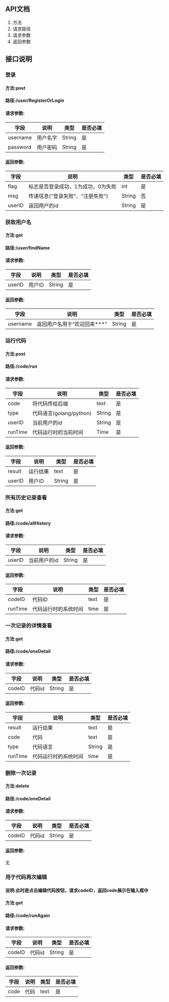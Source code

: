 ## API文档
1. 方法
2. 请求路径
3. 请求参数
4. 返回参数

## 接口说明
### 登录
#### 方法:post
#### 路径:/user/RegisterOrLogin
#### 请求参数:
| 字段       | 说明   | 类型     | 是否必填 |
|----------|------|--------|------|
| username | 用户名字 | String | 是    |
| password | 用户密码 | String | 是    |
#### 返回参数: 
| 字段     | 说明                  | 类型     | 是否必填 |
|--------|---------------------|--------|------|
| flag   | 标志是否登录成功，1为成功，0为失败  | int    | 是    |
| msg    | 传递信息("登录失败"、"注册失败") | String | 否    |
| userID | 返回用户的id             | String | 是    |


### 获取用户名
#### 方法:get
#### 路径:/user/findName
#### 请求参数:
| 字段     | 说明   | 类型     | 是否必填 |
|--------|------|--------|------|
| userID | 用户ID | String | 是    |
#### 返回参数:
| 字段       | 说明               | 类型     | 是否必填 |
|----------|------------------|--------|------|
| username | 返回用户名用于“欢迎回来***” | String | 是    |


### 运行代码
#### 方法:post
#### 路径:/code/run
#### 请求参数:
| 字段      | 说明                  | 类型     | 是否必填 |
|---------|---------------------|--------|------|
| code    | 将代码传给后端             | text   | 是    |
| type    | 代码语言(golang/python) | String | 是    |
| userID  | 当前用户的id             | String | 是    |
| runTime | 代码运行时的当前时间          | Time   | 是    |
#### 返回参数:
| 字段      | 说明   | 类型     | 是否必填 |
|---------|------|--------|------|
| result  | 运行结果 | text   | 是    |
| userID  | 用户ID | String | 是    |


### 所有历史记录查看
#### 方法:get
#### 路径:/code/allHistory
#### 请求参数:
| 字段     | 说明      | 类型     | 是否必填 |
|--------|---------|--------|------|
| userID | 当前用户的id | String | 是    |
#### 返回参数:
| 字段      | 说明         | 类型     | 是否必填 |
|---------|------------|--------|------|
| codeID  | 代码ID       | text   | 是    |
| runTime | 代码运行时的系统时间 | time   | 是    |

### 一次记录的详情查看
#### 方法:get
#### 路径:/code/oneDetail
#### 请求参数:
| 字段     | 说明   | 类型     | 是否必填 |
|--------|------|--------|------|
| codeID | 代码id | String | 是    |
#### 返回参数:
| 字段      | 说明         | 类型     | 是否必填 |
|---------|------------|--------|------|
| result  | 运行结果       | text   | 是    |
| code    | 代码         | text   | 是    |
| type    | 代码语言       | String | 是    |
| runTime | 代码运行时的系统时间 | time   | 是    |


### 删除一次记录
#### 方法:delete
#### 路径:/code/oneDetail
#### 请求参数:
| 字段     | 说明   | 类型     | 是否必填 |
|--------|------|--------|------|
| codeID | 代码id | String | 是    |
#### 返回参数:
无

### 用于代码再次编辑
#### 说明:此时是点击编辑代码按钮，请求codeID，返回code展示在输入框中
#### 方法:get
#### 路径:/code/runAgain
#### 请求参数:
| 字段     | 说明   | 类型     | 是否必填 |
|--------|------|--------|------|
| codeID | 代码id | String | 是    |
#### 返回参数:
| 字段      | 说明         | 类型     | 是否必填 |
|---------|------------|--------|------|
| code    | 代码         | text   | 是    |
